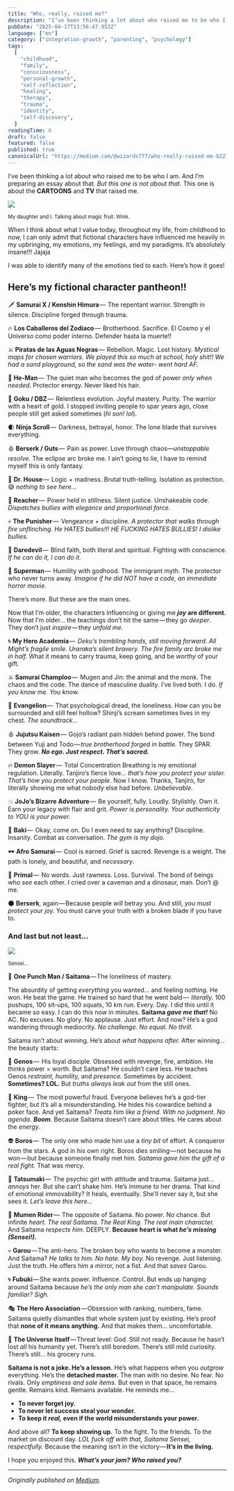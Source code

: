 ```yaml
---
title: "Who, really, raised me?"
description: "I’ve been thinking a lot about who raised me to be who I am. And I’m preparing an essay about that. But this one is not about that. This…"
pubDate: "2025-04-17T13:56:47.953Z"
language: ["en"]
category: ["integration-growth", "parenting", "psychology"]
tags:
  [
    "childhood",
    "family",
    "consciousness",
    "personal-growth",
    "self-reflection",
    "healing",
    "therapy",
    "trauma",
    "identity",
    "self-discovery",
  ]
readingTime: 6
draft: false
featured: false
published: true
canonicalUrl: "https://medium.com/@wizards777/who-really-raised-me-b22766a8a48f"
---
```


I’ve been thinking a lot about who raised me to be who I am. And I’m preparing an essay about that. _But this one is not about that._ This one is about the **CARTOONS** and **TV** that raised me.

![](https://cdn-images-1.medium.com/max/1200/1*pU5c93Z_pU6IA-iedftLFg.png)

<small>My daughter and I. Talking about magic fruit. Wink.</small>

When I think about what I value today, throughout my life, from childhood to now, I can only admit that fictional characters have influenced me heavily in my upbringing, my emotions, my feelings, and my paradigms. It’s absolutely insane!!! Jajaja

I was able to identify many of the emotions tied to each. Here’s how it goes!

## Here’s my fictional character pantheon!!

🗡️ **Samurai X / Kenshin Himura** —  The repentant warrior. Strength in silence. Discipline forged through trauma.

🔥 **Los Caballeros del Zodiaco** —  Brotherhood. Sacrifice. El Cosmo y el Universo como poder interno. Defender hasta la muerte!!

⚔️ **Piratas de las Aguas Negras** —  Rebellion. Magic. Lost history. _Mystical maps for chosen warriors. We played this so much at school, holy shit!! We had a sand playground, so the sand was the water- went hard AF._

💪 **He-Man** —  The quiet man who becomes the god of power _only when needed_. Protector energy. Never liked his hair.

🐉 **Goku / DBZ** —  Relentless evolution. Joyful mastery. Purity. The warrior with a heart of gold. I stopped inviting people to spar years ago, close people still get asked sometimes (_hi son! lol_).

🌒 **Ninja Scroll** —  Darkness, betrayal, honor. The lone blade that survives everything.

🩸 **Berserk / Guts** —  Pain as power. Love through chaos—_unstoppable resolve._ The eclipse arc broke me. I ain’t going to lie, I have to remind myself this is only fantasy.

🧠 **Dr. House** —  Logic + madness. Brutal truth-telling. Isolation as protection. 😅 _nothing to see here…_

🧱 **Reacher** —  Power held in stillness. Silent justice. Unshakeable code. _Dispatches bullies with elegance and proportional force_.

💀 **The Punisher** —  Vengeance + discipline. _A protector that walks through fire unflinching. He HATES bullies!!! HE FUCKING HATES BULLIES! I dislike bullies._

🥋 **Daredevil** —  Blind faith, both literal and spiritual. Fighting with conscience. _If he can do it, I can do it._

🦸 **Superman** —  Humility with godhood. The immigrant myth. The protector who never turns away. _Imagine if he did NOT have a code, an immediate horror movie._

There’s more. But these are the main ones.

Now that I’m older, the characters influencing or giving me **_joy_ are different.** Now that I’m older... the teachings don’t hit the same — they go _deeper_. They don’t just *inspire* — they _unfold me._

🌀 **My Hero Academia** —  _Deku’s trembling hands, still moving forward. All Might’s fragile smile. Uraraka’s silent bravery. The fire family arc broke me in half._ What it means to carry trauma, keep going, and be _worthy_ of your gift.

⚔️ **Samurai Champloo** —  Mugen and Jin: the animal and the monk. The chaos and the code. The dance of masculine duality. I’ve lived both. I do. _If you know me. You know._

🧠 **Evangelion** —  That psychological dread, the loneliness. How can you be surrounded and still feel hollow? Shinji’s scream sometimes lives in my chest. _The soundtrack…_

🩸 **Jujutsu Kaisen** —  Gojo’s radiant pain hidden behind power. The bond between Yuji and Todo — *true brotherhood forged in battle.* They SPAR. They grow. **_No ego. Just respect. That’s sacred._**

🔥 **Demon Slayer** —  Total Concentration Breathing is my emotional regulation. Literally. Tanjiro’s fierce love… _that’s how you protect your sister. That’s how you protect your people._ Now I know. Thanks, Tanjiro, for literally showing me what nobody else had before. _Unbelievable_.

💥 **JoJo’s Bizarre Adventure** —  Be yourself, fully. Loudly. Stylishly. Own it. Earn your legacy with flair and grit. _Power is personality. Your authenticity to YOU is your power._

👊 **Baki** —  Okay, come on. Do I even need to say anything? Discipline. Insanity. Combat as conversation. _The gym is my dojo._

🕶️ **Afro Samurai** —  Cool is earned. Grief is sacred. Revenge is a weight. The path is lonely, and beautiful, and _necessary_.

🦴 **Primal** —  No words. Just rawness. Loss. Survival. The bond of beings who _see_ each other. I cried over a caveman and a dinosaur, man. Don’t @ me.

🌑 **Berserk**, again — Because people _will_ betray you. And still, _you must protect your joy._ You must carve your truth with a broken blade if you have to.

### And last but not least…

![](https://cdn-images-1.medium.com/max/800/1*iv9CeuiMWXclD6P3pWzKVQ.jpeg)

<small>Sensei…</small>

🧢 **One Punch Man / Saitama** — The loneliness of mastery.

The absurdity of getting _everything_ you wanted… and feeling _nothing._ He won. He beat the game. He trained so hard that he went bald —  _literally._ 100 pushups, 100 sit-ups, 100 squats, 10 km run. Every. Day. I did this until it became so easy. I can do this now in minutes. **Saitama _gave me that!_** No AC. No excuses. No glory. No applause. Just effort. And now? He’s a god wandering through mediocrity. _No challenge. No equal. No thrill._

Saitama isn’t about winning. He’s about _what happens after._ After winning... the beauty starts:

👦 **Genos** —  His loyal disciple. Obsessed with revenge, fire, ambition. He thinks power = worth. But Saitama? He couldn’t care less. He teaches Genos _restraint,_ _humility,_ and _presence._ Sometimes by accident. **Sometimes? LOL.** But _truths always leak out_ from the still ones.

👊 **King** —  The most powerful fraud. Everyone believes he’s a god-tier fighter, but it’s all a misunderstanding. He hides his cowardice behind a poker face. And yet Saitama? _Treats him like a friend. With no judgment. No agenda._ **_Boom_**. Because Saitama doesn’t care about titles. He cares about the _energy_.

👽 **Boros** —  The only one who made him use a _tiny bit_ of effort. A conqueror from the stars. A god in his own right. Boros dies smiling — not because he won — but because someone finally met him. _Saitama gave him the gift of a real fight._ That was mercy.

🐜 **Tatsumaki** —  The psychic girl with attitude and trauma. Saitama just… _annoys_ her. But she can’t shake him. He’s immune to her drama. That kind of emotional immovability? It heals, eventually. She’ll never say it, but she sees it. _Let’s leave this here…_

🧠 **Mumen Rider** —  The opposite of Saitama. No power. No chance. But infinite _heart. The real Saitama. The Real King. The real main character._ And Saitama _respects him._ DEEPLY. **Because heart is what _he’s missing (Sensei!)._**

💀 **Garou** — The anti-hero. The broken boy who wants to become a monster. And Saitama? _He talks to him. No hate. My boy._ No revenge. Just listening. Just the truth. He offers him a mirror, not a fist. And that _saves_ Garou.

🌀 **Fubuki** — She wants power. Influence. Control. But ends up hanging around Saitama because _he’s the only man she can’t manipulate. Sounds familiar? Sigh._

🎭 **The Hero Association** — Obsession with ranking, numbers, fame. Saitama quietly dismantles that whole system just by existing. He’s proof that **none of it means anything.** And that makes them… uncomfortable.

🌌 **The Universe Itself** — Threat level: God. Still not ready. Because he hasn’t lost _all_ his humanity yet. There’s still boredom. There’s still mild curiosity. There’s still… his grocery runs.

**Saitama is not a joke. He’s a lesson.** He’s what happens when you _outgrow_ everything. He’s the **detached master.** The man with no desire. No fear. No rivals. Only _emptiness and sale items._ But even in that space, he remains gentle. Remains kind. Remains available. He reminds me…

- **To never forget joy.**
- **To never let success steal your wonder.**
- **To keep it _real,_ even if the world misunderstands your power.**

And above all? **To keep showing up.** To the fight. To the friends. To the market on discount day. _LOL fuck off with that, Saitama Sensei, respectfully._ Because the meaning isn’t in the victory — **It’s in the living.**

I hope you enjoyed this. **_What’s your jam? Who raised you?_**

---

_Originally published on [Medium](https://medium.com/@wizards777/who-really-raised-me-b22766a8a48f)._
